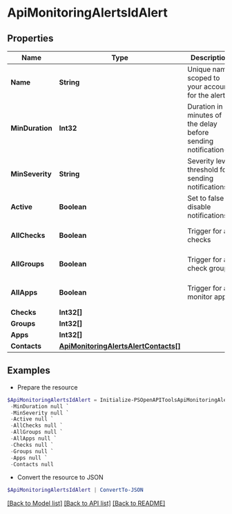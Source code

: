 # ApiMonitoringAlertsIdAlert
## Properties

Name | Type | Description | Notes
------------ | ------------- | ------------- | -------------
**Name** | **String** | Unique name scoped to your account for the alert | [optional] 
**MinDuration** | **Int32** | Duration in minutes of the delay before sending notification(s) | [optional] [default to 0]
**MinSeverity** | **String** | Severity level threshold for sending notifications. | [optional] [default to "critical"]
**Active** | **Boolean** | Set to false to disable notifications | [optional] [default to $true]
**AllChecks** | **Boolean** | Trigger for all checks | [optional] [default to $false]
**AllGroups** | **Boolean** | Trigger for all check groups | [optional] [default to $false]
**AllApps** | **Boolean** | Trigger for all monitor apps | [optional] [default to $false]
**Checks** | **Int32[]** |  | [optional] 
**Groups** | **Int32[]** |  | [optional] 
**Apps** | **Int32[]** |  | [optional] 
**Contacts** | [**ApiMonitoringAlertsAlertContacts[]**](ApiMonitoringAlertsAlertContacts.md) |  | [optional] 

## Examples

- Prepare the resource
```powershell
$ApiMonitoringAlertsIdAlert = Initialize-PSOpenAPIToolsApiMonitoringAlertsIdAlert  -Name My Alert `
 -MinDuration null `
 -MinSeverity null `
 -Active null `
 -AllChecks null `
 -AllGroups null `
 -AllApps null `
 -Checks null `
 -Groups null `
 -Apps null `
 -Contacts null
```

- Convert the resource to JSON
```powershell
$ApiMonitoringAlertsIdAlert | ConvertTo-JSON
```

[[Back to Model list]](../README.md#documentation-for-models) [[Back to API list]](../README.md#documentation-for-api-endpoints) [[Back to README]](../README.md)

